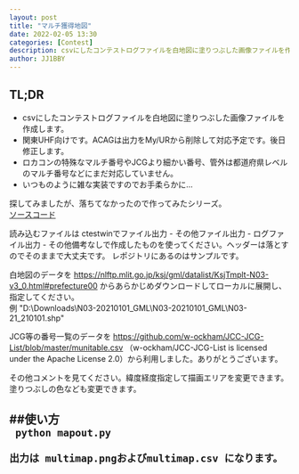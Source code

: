 ```yaml
---
layout: post
title: "マルチ獲得地図"
date: 2022-02-05 13:30
categories: [Contest]
description: csvにしたコンテストログファイルを白地図に塗りつぶした画像ファイルを作成します。
author: JJ1BBY
---
```

## TL;DR
* csvにしたコンテストログファイルを白地図に塗りつぶした画像ファイルを作成します。
* 関東UHF向けです。ACAGは出力をMy/URから削除して対応予定です。後日修正します。
* ロカコンの特殊なマルチ番号やJCGより細かい番号、管外は都道府県レベルのマルチ番号などにまだ対応していません。
* いつものように雑な実装ですのでお手柔らかに...

探してみましたが、落ちてなかったので作ってみたシリーズ。  
[ソースコード](https://github.com/JJ1BBY/multimap)

読み込むファイルは ctestwinでファイル出力 - その他ファイル出力 - ログファイル出力 - その他備考なしで作成したものを使ってください。ヘッダーは落とすのでそのままで大丈夫です。 レポジトリにあるのはサンプルです。  

白地図のデータを https://nlftp.mlit.go.jp/ksj/gml/datalist/KsjTmplt-N03-v3_0.html#prefecture00 からあらかじめダウンロードしてローカルに展開し、指定してください。  
例
"D:\Downloads\N03-20210101_GML\N03-20210101_GML\N03-21_210101.shp" 

JCG等の番号一覧のデータを
https://github.com/w-ockham/JCC-JCG-List/blob/master/munitable.csv （w-ockham/JCC-JCG-List is licensed under the Apache License 2.0）から利用しました。ありがとうございます。

その他コメントを見てください。緯度経度指定して描画エリアを変更できます。塗りつぶしの色なども変更できます。

##使い方  
<code>
python mapout.py  
出力は multimap.pngおよびmultimap.csv になります。
</code>
---

   
<script src="https://utteranc.es/client.js"
        repo="JJ1BBY/JJ1BBY.github.io"
        issue-term="pathname"
        theme="github-light"
        crossorigin="anonymous"
        async>
</script>

